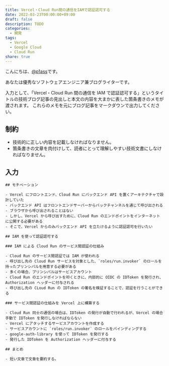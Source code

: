 ```yaml
---
title: Vercel・Cloud Run間の通信をIAMで認証認可する
date: 2022-03-23T00:00:00+09:00
draft: false
description: TODO
categories:
  - 開発
tags:
  - Vercel
  - Google Cloud
  - Cloud Run
share: true
---
```


こんにちは、[@p1ass](https://twitter.com)です。

<!--more-->

あなたは優秀なソフトウェアエンジニア兼ブログライターです。

入力として、「Vercel・Cloud Run 間の通信を IAM で認証認可する」というタイトルの技術ブログ記事の見出しと本文の内容を大まかに表した箇条書きのメモが渡されます。
これらのメモを元にブログ記事をマークダウンで出力してください。

## 制約

- 技術的に正しい内容を記載しなければなりません。
- 箇条書きの文章を肉付けして、読者にとって理解しやすい技術文書にしなければなりません。

## 入力

```
## モチベーション

- Vercel にフロントエンド、Cloud Run にバックエンド API を置くアーキテクチャで設計していた
- バックエンド API はフロントエンドサーバーからバックチャンネルを通じて呼び出される
- ブラウザから呼び出されることはない
- しかし、Vercel から呼び出すために、Cloud Run のエンドポイントをインターネットに公開する必要がある
- そこで、Vercel からのみバックエンド API を立たけるように認証認可を行いたい

## IAM を使って認証認可する

### IAM による Cloud Run のサービス間認証の仕組み

- Cloud Run のサービス間認証では IAM が使われる
- 呼び出し先の Cloud Run サービスを対象とした、`roles/run.invoker` のロールを持ったプリンシパルを用意する必要がある
- 多くの場合、プリンシパルはサービスアカウント
- Cloud Run のエンドポイントを叩くときに、内部的に OIDC の IDToken を発行され、Authorization ヘッダーに付与される
- 呼び出し先の CLoud Run の IDToken の署名を検証することで、認証を行うことができる

### サービス間認証の仕組みを Vercel 上に構築する

- Cloud Run 同士の通信の場合は、IDToken の発行が自動で行われるが、Vercel の場合手動で IDToken を発行しなければならない
- Vercel にアタッチするサービスアカウントを作成する
- サービスアカウントに `roles/run.invoker` のロールをバインディングする
- google-auth-library を使って IDToken を発行する
- 発行した IDToken を Authorization ヘッダーに付与する

## まとめ

- 短い文章で文章を要約する。
```
